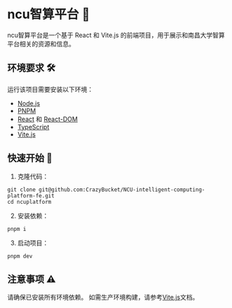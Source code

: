 # ncu智算平台 🧠
ncu智算平台是一个基于 React 和 Vite.js 的前端项目，用于展示和南昌大学智算平台相关的资源和信息。

## 环境要求 🛠️
运行该项目需要安装以下环境：

- [Node.js](https://nodejs.org/)
- [PNPM](https://pnpm.io/)
- [React](https://reactjs.org/) 和 [React-DOM](https://reactjs.org/docs/react-dom.html)
- [TypeScript](https://www.typescriptlang.org/)
- [Vite.js](https://vitejs.dev/)


## 快速开始 🚀
1. 克隆代码：
``` 
git clone git@github.com:CrazyBucket/NCU-intelligent-computing-platform-fe.git
cd ncuplatform 
```
2. 安装依赖：
```
pnpm i 
```
3. 启动项目：
```
pnpm dev
```

## 注意事项 ⚠️

请确保已安装所有环境依赖。
如需生产环境构建，请参考[Vite.js](https://vitejs.dev/guide/build.html)文档。